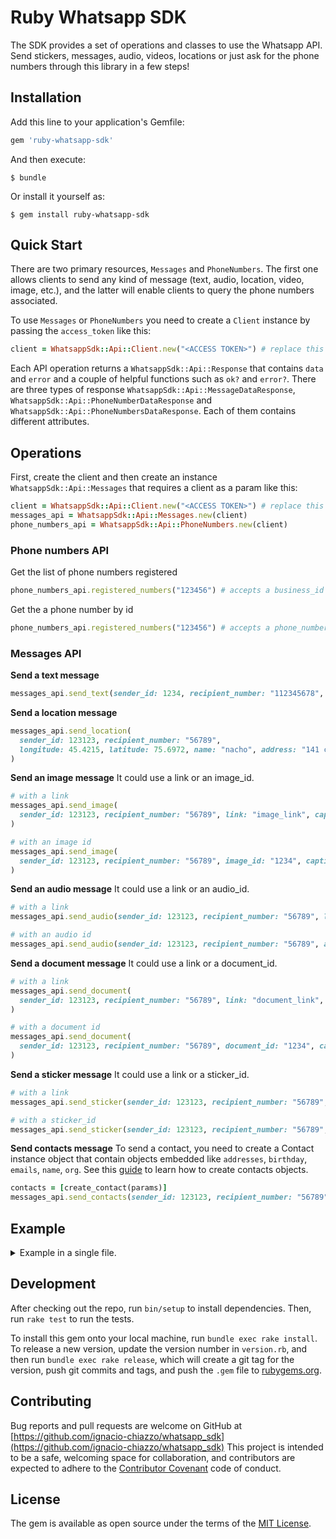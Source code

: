 # Ruby Whatsapp SDK

The SDK provides a set of operations and classes to use the Whatsapp API.
Send stickers, messages, audio, videos, locations or just ask for the phone numbers through this library in a few steps!

## Installation

Add this line to your application's Gemfile:

```ruby
gem 'ruby-whatsapp-sdk'
```

And then execute:

    $ bundle

Or install it yourself as:

    $ gem install ruby-whatsapp-sdk

## Quick Start

There are two primary resources, `Messages` and `PhoneNumbers`. The first one allows clients to send any kind of message (text, audio, location, video, image, etc.), and the latter will enable clients to query the phone numbers associated.

To use `Messages` or `PhoneNumbers` you need to create a `Client` instance by passing the `access_token` like this:

```ruby
client = WhatsappSdk::Api::Client.new("<ACCESS TOKEN>") # replace this with a valid access token
```

Each API operation returns a `WhatsappSdk::Api::Response` that contains `data` and `error` and a couple of helpful functions such as `ok?` and `error?`. There are three types of response `WhatsappSdk::Api::MessageDataResponse`, `WhatsappSdk::Api::PhoneNumberDataResponse` and `WhatsappSdk::Api::PhoneNumbersDataResponse`. Each of them contains different attributes.

## Operations
First, create the client and then create an instance `WhatsappSdk::Api::Messages` that requires a client as a param like this:

```ruby
client = WhatsappSdk::Api::Client.new("<ACCESS TOKEN>") # replace this with a valid access_token
messages_api = WhatsappSdk::Api::Messages.new(client)
phone_numbers_api = WhatsappSdk::Api::PhoneNumbers.new(client)
```

### Phone numbers API
Get the list of phone numbers registered
```ruby
phone_numbers_api.registered_numbers("123456") # accepts a business_id
```

Get the a phone number by id
```ruby
phone_numbers_api.registered_numbers("123456") # accepts a phone_number_id
```

### Messages API

**Send a text message**

```ruby
messages_api.send_text(sender_id: 1234, recipient_number: "112345678", message: "hola")
```

**Send a location message**

```ruby
messages_api.send_location(
  sender_id: 123123, recipient_number: "56789", 
  longitude: 45.4215, latitude: 75.6972, name: "nacho", address: "141 cooper street"
)
```

**Send an image message**
It could use a link or an image_id.
```ruby
# with a link 
messages_api.send_image(
  sender_id: 123123, recipient_number: "56789", link: "image_link", caption: "Ignacio Chiazzo Profile"
)

# with an image id 
messages_api.send_image(
  sender_id: 123123, recipient_number: "56789", image_id: "1234", caption: "Ignacio Chiazzo Profile"
)
```

**Send an audio message**
It could use a link or an audio_id.
```ruby
# with a link 
messages_api.send_audio(sender_id: 123123, recipient_number: "56789", link: "audio_link")

# with an audio id 
messages_api.send_audio(sender_id: 123123, recipient_number: "56789", audio_id: "1234")
```

**Send a document message**
It could use a link or a document_id.
```ruby
# with a link 
messages_api.send_document(
  sender_id: 123123, recipient_number: "56789", link: "document_link", caption: "Ignacio Chiazzo"
)

# with a document id 
messages_api.send_document(
  sender_id: 123123, recipient_number: "56789", document_id: "1234", caption: "Ignacio Chiazzo"
)
```

**Send a sticker message**
It could use a link or a sticker_id.
```ruby
# with a link 
messages_api.send_sticker(sender_id: 123123, recipient_number: "56789", link: "link")

# with a sticker_id
messages_api.send_sticker(sender_id: 123123, recipient_number: "56789", sticker_id: "1234")
```

**Send contacts message**
To send a contact, you need to create a Contact instance object that contain objects embedded like 
`addresses`, `birthday`, `emails`, `name`, `org`. See this [guide](/test/contact_helper.rb) to learn how to create contacts objects.

```ruby
contacts = [create_contact(params)]
messages_api.send_contacts(sender_id: 123123, recipient_number: "56789", contacts: contacts)
```

## Example

<details><summary>Example in a single file. </summary>
    
1) Copy this code into a file and save it `example.rb`
2) Replace the `ACCESS_TOKEN` constant with a valid `access_token`. 
3) Run the file with the command `ruby example.rb`

```ruby
# frozen_string_literal: true

require 'bundler/inline'

gemfile(true) do
  source 'https://rubygems.org'

  git_source(:github) { |repo| "https://github.com/#{repo}.git" }

  gem "whatsapp_sdk", path: "/Users/ignaciochiazzo/src/whatsapp_sdk"
  gem "pry"
  gem "pry-nav"
end

require 'whatsapp_sdk'
require "pry"
require "pry-nav"

ACCESS_TOKEN = "12345" # replace this with a valid access_token
SENDER_ID = 107878721936019
RECEIPIENT_NUMBER = "1234"

client = WhatsappSdk::Api::Client.new(ACCESS_TOKEN) # replace this with a valid access_token
messages_api = WhatsappSdk::Api::Messages.new(client)
phone_numbers_api = WhatsappSdk::Api::PhoneNumbers.new(client)

phone_numbers_api.registered_number("107878721936019")
phone_numbers_api.registered_numbers("114503234599312") 

messages_api.send_text(sender_id: SENDER_ID, recipient_number: RECEIPIENT_NUMBER, message: "hola")
messages_api.send_location(
  sender_id: SENDER_ID, recipient_number: RECEIPIENT_NUMBER, 
  longitude: 45.4215, latitude: 75.6972, name: "nacho", address: "141 cooper street"
)

# Send images

## with a link 
messages_api.send_image(
  sender_id: SENDER_ID, recipient_number: RECEIPIENT_NUMBER, link: "image_link", caption: "Ignacio Chiazzo Profile"
)

## with an image id 
messages_api.send_image(
  sender_id: SENDER_ID, recipient_number: RECEIPIENT_NUMBER, image_id: "1234", caption: "Ignacio Chiazzo Profile"
)

# Send audios
## with a link 
messages_api.send_audio(sender_id: SENDER_ID, recipient_number: RECEIPIENT_NUMBER, link: "audio_link")

## with an audio id 
messages_api.send_audio(sender_id: SENDER_ID, recipient_number: RECEIPIENT_NUMBER, audio_id: "1234")

# Send documents
## with a link 
messages_api.send_document(
  sender_id: SENDER_ID, recipient_number: RECEIPIENT_NUMBER, link: "document_link", caption: "Ignacio Chiazzo"
)

## with a document id 
messages_api.send_document(
  sender_id: SENDER_ID, recipient_number: RECEIPIENT_NUMBER, document_id: "1234", caption: "Ignacio Chiazzo"
)

# send stickers
## with a link 
messages_api.send_sticker(sender_id: SENDER_ID, recipient_number: RECEIPIENT_NUMBER, link: "link")

## with a sticker_id
messages_api.send_sticker(sender_id: SENDER_ID, recipient_number: RECEIPIENT_NUMBER, sticker_id: "1234")
binding.pry

```
</details>

## Development

After checking out the repo, run `bin/setup` to install dependencies. Then, run `rake test` to run the tests.

To install this gem onto your local machine, run `bundle exec rake install`. To release a new version, update the version number in `version.rb`, and then run `bundle exec rake release`, which will create a git tag for the version, push git commits and tags, and push the `.gem` file to [rubygems.org](https://rubygems.org).

## Contributing

Bug reports and pull requests are welcome on GitHub at [https://github.com/ignacio-chiazzo/whatsapp_sdk](https://github.com/ignacio-chiazzo/whatsapp_sdk) This project is intended to be a safe, welcoming space for collaboration, and contributors are expected to adhere to the [Contributor Covenant](http://contributor-covenant.org) code of conduct.

## License

The gem is available as open source under the terms of the [MIT License](https://opensource.org/licenses/MIT).

